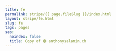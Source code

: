 ```yaml
---
title: fe
permalink: stripe/{{ page.fileSlug }}/index.html
layout: stripe/fe.html
slug: fe
tags: pages
seo:
  noindex: false
  title: Copy of 🟢 anthonysalamin.ch
---
```



